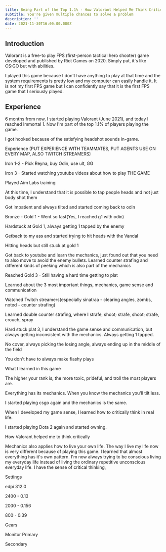 ```yaml
---
title: Being Part of the Top 1.1% - How Valorant Helped Me Think Critically
subtitle: You're given multiple chances to solve a problem
description: ''
date: 2021-11-30T16:00:00.000Z
---
```


## Introduction

Valorant is a free-to play FPS (first-person tactical hero shooter) game developed and published by Riot Games on 2020. Simply put, it's like CS:GO but with abilities.

I played this game because I don't have anything to play at that time and the system requirements is pretty low and my computer can easily handle it. It is not my first FPS game but I can confidently say that it is the first FPS game that I seriously played.

## Experience

6 months from now, I started playing Valorant (June 2021), and today I reached Immortal 1. Now I'm part of the top 1.1% of players playing the game.

I got hooked because of the satisfying headshot sounds in-game.

Experience (PUT EXPERIENCE WITH TEAMMATES, PUT AGENTS USE ON EVERY MAP, ALSO TWITCH STREAMERS)

Iron 1-2 -  Pick Reyna, buy Odin, use ult, GG

Iron 3 - Started watching youtube videos about how to play THE GAME

Played Aim Labs training

At this time, I understand that it is possible to tap people heads and not just body shot them

Got impatient and always tilted and started coming back to odin

Bronze - Gold 1 - Went so fast(Yes, I reached g1 with odin)

Hardstuck at Gold 1, always getting 1 tapped by the enemy

Getback to my ass and started trying to hit heads with the Vandal

Hitting heads but still stuck at gold 1

Got back to youtube and learn the mechanics, just found out that you need to also move to avoid the enemy bullets. Learned counter strafing and different kinds of peeking which is also part of the mechanics

Reached Gold 3 - Still having a hard time getting to plat

Learned about the 3 most important things, mechanics, game sense and communication

Watched Twitch streamers(especially sinatraa - clearing angles, zombs, noted - counter strafing)

Learned double counter strafing, where I strafe, shoot; strafe, shoot; strafe, crouch, spray

Hard stuck plat 3, I understand the game sense and communication, but always getting inconsistent with the mechanics. Always getting 1 tapped.

No cover, always picking the losing angle, always ending up in the middle of the field

You don't have to always make flashy plays

What I learned in this game

The higher your rank is, the more toxic, prideful, and troll the most players are.

Everything has its mechanics. When you know the mechanics you'll tilt less.

I started playing csgo again and the mechanics is the same.

When I developed my game sense, I learned how to critically think in real life.

I started playing Dota 2 again and started owning.

How Valorant helped me to think critically

Mechanics also applies how to live your own life. The way I live my life now is very different because of playing this game. I learned that almost everything has it's own pattern. I'm now always trying to be conscious living my everyday life instead of living the ordinary repetitive unconscious everyday life. I have the sense of critical thinking,

Settings

edpi 312.0

2400 - 0.13

2000 - 0.156

800 - 0.39

Gears

Monitor Primary

Secondary
